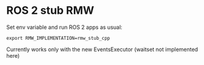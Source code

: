 # ROS 2 stub RMW

Set env variable and run ROS 2 apps as usual:

   ```export RMW_IMPLEMENTATION=rmw_stub_cpp```
   
Currently works only with the new EventsExecutor (waitset not implemented here)
